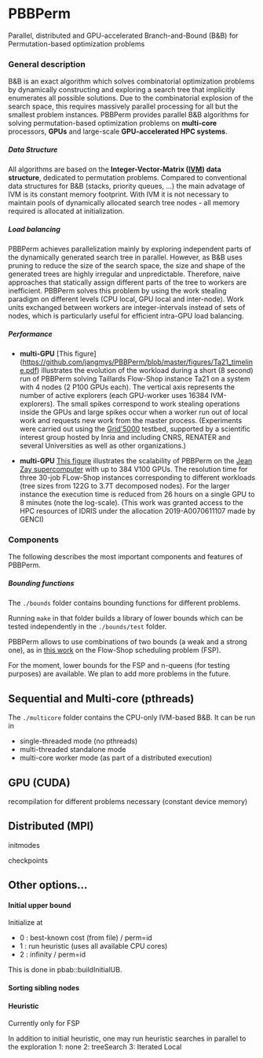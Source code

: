 # PBBPerm
Parallel, distributed and GPU-accelerated Branch-and-Bound (B&B) for Permutation-based optimization problems

### General description

B&B is an exact algorithm which solves combinatorial optimization problems by dynamically constructing and exploring a search tree that implicitly enumerates all possible solutions.
Due to the combinatorial explosion of the search space, this requires massively parallel processing for all but the smallest problem instances.
PBBPerm provides parallel B&B algorithms for solving permutation-based optimization problems on **multi-core** processors, **GPUs** and large-scale **GPU-accelerated HPC systems**.

##### Data Structure
All algorithms are based on the **Integer-Vector-Matrix ([IVM](link)) data structure**, dedicated to permutation problems.
Compared to conventional data structures for B&B (stacks, priority queues, ...) the main advatage of IVM is its constant memory footprint.
With IVM it is not necessary to maintain pools of dynamically allocated search tree nodes - all memory required is allocated at initialization.

##### Load balancing

PBBPerm achieves parallelization mainly by exploring independent parts of the dynamically generated search tree in parallel.
However, as B&B uses pruning to reduce the size of the search space, the size and shape of the generated trees are highly irregular and unpredictable.
Therefore, naive approaches that statically assign different parts of the tree to workers are inefficient.
PBBPerm solves this problem by using the work stealing paradigm on different levels (CPU local, GPU local and inter-node). Work units exchanged between workers are integer-intervals instead of sets of nodes, which is particularly useful for efficient intra-GPU load balancing.

##### Performance

- **multi-GPU** [This figure]
(https://github.com/jangmys/PBBPerm/blob/master/figures/Ta21_timeline.pdf)
illustrates the evolution of the workload during a short (8 second) run of PBBPerm solving Taillards Flow-Shop instance Ta21 on a system with 4 nodes (2 P100 GPUs each). The vertical axis represents the number of active explorers (each GPU-worker uses 16384 IVM-explorers). The small spikes correspond to work stealing operations inside the GPUs and large spikes occur when a worker run out of local work and requests new work from the master process.
(Experiments were carried out using the [Grid'5000](https://www.grid5000.fr) testbed, supported by a scientific interest group hosted by Inria and including CNRS, RENATER and several Universities as well as other organizations.)

- **multi-GPU** [This figure](
https://github.com/jangmys/PBBPerm/blob/master/figures/ScalingOnJeanZay.pdf)
illustrates the scalability of PBBPerm on the [Jean Zay supercomputer](http://www.idris.fr/jean-zay/) with up to 384 V100 GPUs.
The resolution time for three 30-job FLow-Shop instances corresponding to different workloads (tree sizes from 122G to 3.7T decomposed nodes). For the larger instance the execution time is reduced from 26 hours on a single GPU to 8 minutes (note the log-scale).
(This work was granted access to the HPC resources of IDRIS under the allocation 2019-A0070611107 made by GENCI)

### Components

The following describes the most important components and features of PBBPerm.

##### Bounding functions
The `./bounds` folder contains bounding functions for different problems.

Running `make` in that folder builds a library of lower bounds which can be tested independently in the `./bounds/test` folder.

PBBPerm allows to use combinations of two bounds (a weak and a strong one), as in [this work](https://hal.inria.fr/hal-02421229/) on the Flow-Shop scheduling problem (FSP).

For the moment, lower bounds for the FSP and n-queens (for testing purposes) are available. We plan to add more problems in the future.

## Sequential and Multi-core (pthreads)
The `./multicore` folder contains the CPU-only IVM-based B&B. It can be run in
- single-threaded mode (no pthreads)
- multi-threaded standalone mode
- multi-core worker mode (as part of a distributed execution)



## GPU (CUDA)
recompilation for different problems necessary (constant device memory)


## Distributed (MPI)

initmodes

checkpoints





## Other options...

#### Initial upper bound
Initialize at
- 0 : best-known cost (from file) / perm=id
- 1 : run heuristic (uses all available CPU cores)
- 2 : infinity / perm=id

This is done in pbab::buildInitialUB.

#### Sorting sibling nodes


#### Heuristic
Currently only for FSP

In addition to initial heuristic, one may run heuristic searches in parallel to the exploration
1: none
2: treeSearch
3: Iterated Local
